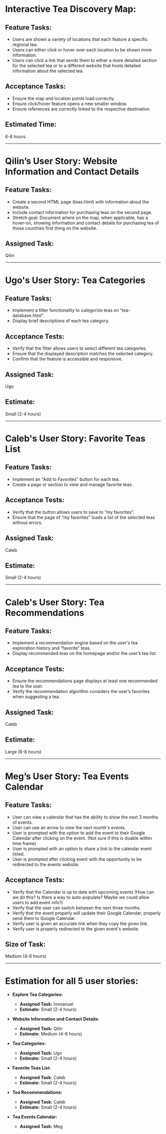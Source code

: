 # Interactive Tea Discovery Map:

## Feature Tasks:
- Users are shown a variety of locations that each feature a specific regional tea.
- Users can either click or hover over each location to be shown more information.
- Users can click a link that sends them to either a more detailed section for the selected tea or to a different website that hosts detailed information about the selected tea.

## Acceptance Tasks:
- Ensure the map and location points load correctly.
- Ensure click/hover feature opens a new smaller window.
- Ensure references are correctly linked to the respective destination.

## Estimated Time: 
6-8 hours.

---

# Qilin’s User Story: Website Information and Contact Details

## Feature Tasks:
- Create a second HTML page (teas.html) with information about the website.
- Include contact information for purchasing teas on the second page.
- Stretch goal: Document where on the map, when applicable, has a hover-on, showing information and contact details for purchasing tea of those countries first thing on the website.

## Assigned Task: 
Qilin

---

# Ugo's User Story: Tea Categories

## Feature Tasks:
- Implement a filter functionality to categorize teas on “tea-database.html”.
- Display brief descriptions of each tea category.

## Acceptance Tests:
- Verify that the filter allows users to select different tea categories.
- Ensure that the displayed description matches the selected category.
- Confirm that the feature is accessible and responsive.

## Assigned Task: 
Ugo
## Estimate: 
Small (2-4 hours)

---

# Caleb's User Story: Favorite Teas List

## Feature Tasks:
- Implement an "Add to Favorites" button for each tea.
- Create a page or section to view and manage favorite teas.

## Acceptance Tests:
- Verify that the button allows users to save to “my favorites”.
- Ensure that the page of “my favorites” loads a list of the selected teas without errors.

## Assigned Task: 
Caleb
## Estimate: 
Small (2-4 hours)

---

# Caleb's User Story: Tea Recommendations

## Feature Tasks:
- Implement a recommendation engine based on the user's tea exploration history and “favorite” teas.
- Display recommended teas on the homepage and/or the user’s tea list.

## Acceptance Tests:
- Ensure the recommendations page displays at least one recommended tea to the user.
- Verify the recommendation algorithm considers the user’s favorites when suggesting a tea.

## Assigned Task: 
Caleb
## Estimate: 
Large (6-8 hours)

---

# Meg’s User Story: Tea Events Calendar

## Feature Tasks:
- User can view a calendar that has the ability to show the next 3 months of events.
- User can use an arrow to view the next month's events.
- User is prompted with the option to add the event to their Google Calendar after clicking on the event. (Not sure if this is doable within time frame)
- User is prompted with an option to share a link to the calendar event listed.
- User is prompted after clicking event with the opportunity to be redirected to the events website.

## Acceptance Tests:
- Verify that the Calendar is up to date with upcoming events (How can we do this? Is there a way to auto-populate? Maybe we could allow users to add event info?)
- Verify that the user can switch between the next three months.
- Verify that the event properly will update their Google Calendar, properly send them to Google Calendar.
- Verify user is given an accurate link when they copy the given link.
- Verify user is properly redirected to the given event's website.

## Size of Task: 
Medium (4-6 hours)

---

# Estimation for all 5 user stories:

- **Explore Tea Categories:**
  - **Assigned Task:** Immanuel
  - **Estimate:** Small (2-4 hours)

- **Website Information and Contact Details:**
  - **Assigned Task:** Qilin
  - **Estimate:** Medium (4-6 hours)

- **Tea Categories:**
  - **Assigned Task:** Ugo
  - **Estimate:** Small (2-4 hours)

- **Favorite Teas List:**
  - **Assigned Task:** Caleb
  - **Estimate:** Small (2-4 hours)

- **Tea Recommendations:**
  - **Assigned Task:** Caleb
  - **Estimate:** Small (2-4 hours)

- **Tea Events Calendar:**
  - **Assigned Task:** Meg